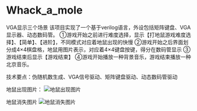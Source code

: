 # Whack_a_mole
VGA显示三个场景
该项目实现了一个基于verilog语言，外设包括矩阵键盘、VGA显示器、动态数码管。
①游戏开始之前进行难度选择，显示【打地鼠游戏难度选择】、【简单】、【进阶】，不同模式对应着地鼠出现的快慢
②游戏开始之后界面划分成4×4棋盘格，地鼠用图片表示，对应着4×4键盘按键，得分在数码管显示
③游戏结束后显示【游戏结束】
④游戏开始播放一种背景音乐，游戏结束播放一种北京音乐。

技术要点：伪随机数生成、VGA信号驱动、矩阵键盘驱动、动态数码管驱动

地鼠出现图片：
![地鼠出现图片](https://github.com/kityAB2/Whack_a_mole_game/blob/master/imag/QQ%E5%9B%BE%E7%89%8720230316112301.jpg)

地鼠消失图片
![地鼠消失图片](https://github.com/kityAB2/Whack_a_mole_game/blob/master/imag/QQ%E5%9B%BE%E7%89%8720230316112321.jpg)
